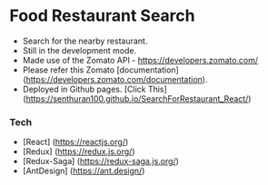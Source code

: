
# Food Restaurant Search
- Search for the nearby restaurant.
- Still in the development mode.
- Made use of the Zomato API - https://developers.zomato.com/
- Please refer this Zomato [documentation] (https://developers.zomato.com/documentation).
- Deployed in Github pages. [Click This] (https://senthuran100.github.io/SearchForRestaurant_React/)

### Tech
 * [React] (https://reactjs.org/)
 * [Redux] (https://redux.js.org/)
 * [Redux-Saga] (https://redux-saga.js.org/)
 * [AntDesign] (https://ant.design/)


